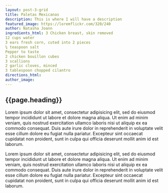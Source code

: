 ```yaml
---
layout: post-3-grid
title: Paletas Mexicanas
description: This is where I will have a description
featured_image: https://loremflickr.com/320/240
author: Natasha Joann
ingredients_html: 3 Chicken breast, skin removed
12 cups water
3 ears fresh corn, cuted into 2 pieces
¼ teaspoon salt
Pepper to taste
2 chicken bouillon cubes
3 scallions
2 garlic cloves, minced
3 tablespoon chopped cilantro
directions_html:
author_image:
---
```


<h2> {{page.heading}} </h2>
<p> Lorem ipsum dolor sit amet, consectetur adipisicing elit, sed do eiusmod tempor incididunt ut labore et dolore magna aliqua. Ut enim ad minim veniam, quis nostrud exercitation ullamco laboris nisi ut aliquip ex ea commodo consequat. Duis aute irure dolor in reprehenderit in voluptate velit esse cillum dolore eu fugiat nulla pariatur. Excepteur sint occaecat cupidatat non proident, sunt in culpa qui officia deserunt mollit anim id est laborum.

Lorem ipsum dolor sit amet, consectetur adipisicing elit, sed do eiusmod tempor incididunt ut labore et dolore magna aliqua. Ut enim ad minim veniam, quis nostrud exercitation ullamco laboris nisi ut aliquip ex ea commodo consequat. Duis aute irure dolor in reprehenderit in voluptate velit esse cillum dolore eu fugiat nulla pariatur. Excepteur sint occaecat cupidatat non proident, sunt in culpa qui officia deserunt mollit anim id est laborum. </p>
